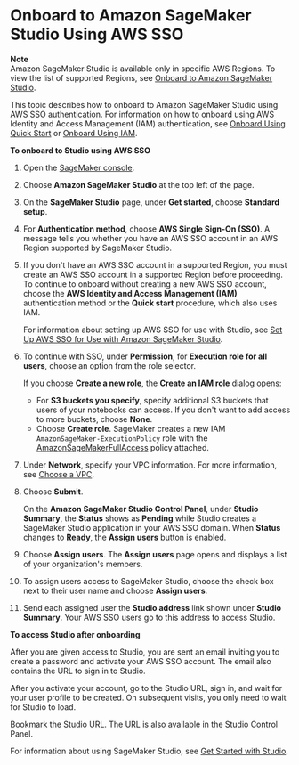 # Onboard to Amazon SageMaker Studio Using AWS SSO<a name="onboard-sso-users"></a>

**Note**  
Amazon SageMaker Studio is available only in specific AWS Regions\. To view the list of supported Regions, see [Onboard to Amazon SageMaker Studio](gs-studio-onboard.md)\.

This topic describes how to onboard to Amazon SageMaker Studio using AWS SSO authentication\. For information on how to onboard using AWS Identity and Access Management \(IAM\) authentication, see [Onboard Using Quick Start](onboard-quick-start.md) or [Onboard Using IAM](onboard-iam.md)\.

**To onboard to Studio using AWS SSO**

1. Open the [SageMaker console](https://console.aws.amazon.com/sagemaker/)\.

1. Choose **Amazon SageMaker Studio** at the top left of the page\.

1. On the **SageMaker Studio** page, under **Get started**, choose **Standard setup**\.

1. For **Authentication method**, choose **AWS Single Sign\-On \(SSO\)**\. A message tells you whether you have an AWS SSO account in an AWS Region supported by SageMaker Studio\.

1. If you don't have an AWS SSO account in a supported Region, you must create an AWS SSO account in a supported Region before proceeding\. To continue to onboard without creating a new AWS SSO account, choose the **AWS Identity and Access Management \(IAM\)** authentication method or the **Quick start** procedure, which also uses IAM\.

   For information about setting up AWS SSO for use with Studio, see [Set Up AWS SSO for Use with Amazon SageMaker Studio](onboard-sso-setup.md)\.

1. To continue with SSO, under **Permission**, for **Execution role for all users**, choose an option from the role selector\.

   If you choose **Create a new role**, the **Create an IAM role** dialog opens:
   + For **S3 buckets you specify**, specify additional S3 buckets that users of your notebooks can access\. If you don't want to add access to more buckets, choose **None**\.
   + Choose **Create role**\. SageMaker creates a new IAM `AmazonSageMaker-ExecutionPolicy` role with the [AmazonSageMakerFullAccess](https://console.aws.amazon.com/iam/home?#/policies/arn:aws:iam::aws:policy/AmazonSageMakerFullAccess) policy attached\.

1. Under **Network**, specify your VPC information\. For more information, see [Choose a VPC](onboard-vpc.md)\.

1. Choose **Submit**\.

   On the **Amazon SageMaker Studio Control Panel**, under **Studio Summary**, the **Status** shows as **Pending** while Studio creates a SageMaker Studio application in your AWS SSO domain\. When **Status** changes to **Ready**, the **Assign users** button is enabled\.

1. Choose **Assign users**\. The **Assign users** page opens and displays a list of your organization's members\.

1. To assign users access to SageMaker Studio, choose the check box next to their user name and choose **Assign users**\. 

1. Send each assigned user the **Studio address** link shown under **Studio Summary**\. Your AWS SSO users go to this address to access Studio\.

**To access Studio after onboarding**

After you are given access to Studio, you are sent an email inviting you to create a password and activate your AWS SSO account\. The email also contains the URL to sign in to Studio\.

After you activate your account, go to the Studio URL, sign in, and wait for your user profile to be created\. On subsequent visits, you only need to wait for Studio to load\.

Bookmark the Studio URL\. The URL is also available in the Studio Control Panel\.

For information about using SageMaker Studio, see [Get Started with Studio](gs-studio.md)\.